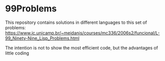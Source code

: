 # 99Problems

This repository contains solutions in different languages to this set of problems:
https://www.ic.unicamp.br/~meidanis/courses/mc336/2006s2/funcional/L-99_Ninety-Nine_Lisp_Problems.html

The intention is not to show the most efficient code, but the advantages of little coding
